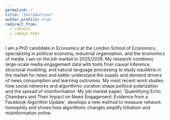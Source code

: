 ```yaml
---
permalink: /
title: "Introduction"
author_profile: true
redirect_from: 
  - /about/
  - /about.html
---
```

I am a PhD candidate in Economics at the London School of Economics, specializing in political economy, industrial organisation, and the economics of media. I am on the job market in 2025/2026. My research combines large-scale media engagement data with tools from causal inference, structural modeling, and natural language processing to study equilibria in the market for news and better understand the supply and demand drivers of news consumption and learning outcomes. My most recent work studies how social networks and algorithmic curation shape political polarization and the spread of misinformation. My job market paper, 'Quantifying Echo Chambers and Their Impact on News Engagement: Evidence from a Facebook Algorithm Update', develops a new method to measure network homophily and shows how algorithmic changes amplify tribalism and misinformation online. 
